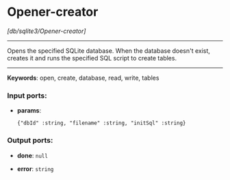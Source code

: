 # Opener-creator

_[db/sqlite3/Opener-creator]_

---

Opens the specified SQLite database. When the database doesn't exist, creates it and runs the specified SQL script to create tables.  

---

__Keywords__: open, create, database, read, write, tables

### Input ports:

* __params__: 
    ```
    {"dbId" :string, "filename" :string, "initSql" :string}
    ```

### Output ports:

* __done__: ` null `


* __error__: ` string `

